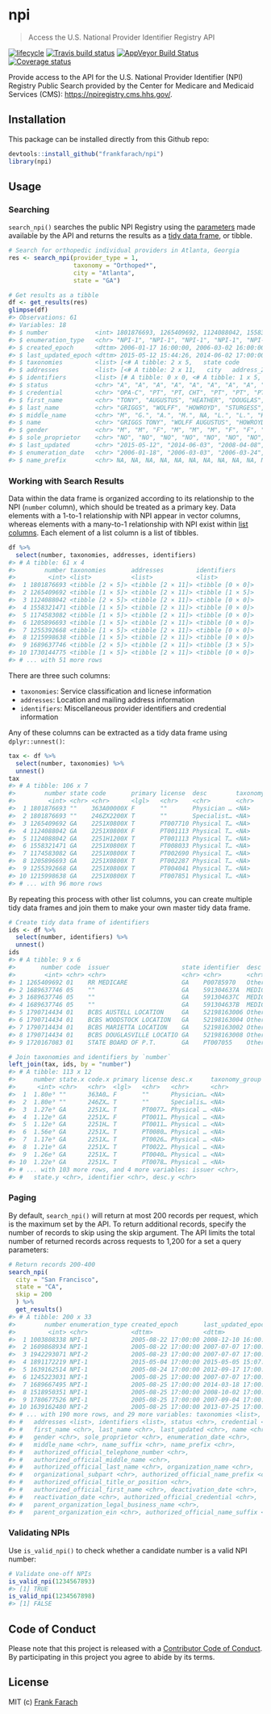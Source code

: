 
<!-- README.md is generated from README.Rmd. Please edit that file -->
npi
===

> Access the U.S. National Provider Identifier Registry API

[![lifecycle](https://img.shields.io/badge/lifecycle-experimental-orange.svg)](https://www.tidyverse.org/lifecycle/#experimental) [![Travis build status](https://travis-ci.org/frankfarach/npi.svg?branch=master)](https://travis-ci.org/frankfarach/npi) [![AppVeyor Build Status](https://ci.appveyor.com/api/projects/status/github/frankfarach/npi?branch=master&svg=true)](https://ci.appveyor.com/project/frankfarach/npi) [![Coverage status](https://codecov.io/gh/frankfarach/npi/branch/master/graph/badge.svg)](https://codecov.io/github/frankfarach/npi?branch=master)

Provide access to the API for the U.S. National Provider Identifier (NPI) Registry Public Search provided by the Center for Medicare and Medicaid Services (CMS): <https://npiregistry.cms.hhs.gov/>.

Installation
------------

This package can be installed directly from this Github repo:

``` r
devtools::install_github("frankfarach/npi")
library(npi)
```

Usage
-----

### Searching

`search_npi()` searches the public NPI Registry using the [parameters](https://npiregistry.cms.hhs.gov/registry/help-api) made available by the API and returns the results as a [tidy data frame](http://tibble.tidyverse.org/), or tibble.

``` r
# Search for orthopedic individual providers in Atlanta, Georgia
res <- search_npi(provider_type = 1,
                  taxonomy = "Orthoped*",
                  city = "Atlanta",
                  state = "GA")

# Get results as a tibble
df <- get_results(res)
glimpse(df)
#> Observations: 61
#> Variables: 18
#> $ number             <int> 1801876693, 1265409692, 1124088042, 1558321...
#> $ enumeration_type   <chr> "NPI-1", "NPI-1", "NPI-1", "NPI-1", "NPI-1"...
#> $ created_epoch      <dttm> 2006-01-17 16:00:00, 2006-03-02 16:00:00, ...
#> $ last_updated_epoch <dttm> 2015-05-12 15:44:26, 2014-06-02 17:00:00, ...
#> $ taxonomies         <list> [<# A tibble: 2 x 5,   state code       pr...
#> $ addresses          <list> [<# A tibble: 2 x 11,   city   address_2 t...
#> $ identifiers        <list> [# A tibble: 0 x 0, <# A tibble: 1 x 5,   ...
#> $ status             <chr> "A", "A", "A", "A", "A", "A", "A", "A", "A"...
#> $ credential         <chr> "OPA-C", "PT", "PT, CHT", "PT", "PT", "PT",...
#> $ first_name         <chr> "TONY", "AUGUSTUS", "HEATHER", "DOUGLAS", "...
#> $ last_name          <chr> "GRIGGS", "WOLFF", "HOWROYD", "STURGESS", "...
#> $ middle_name        <chr> "M", "G.", "A.", "M.", NA, "L.", "L.", "K."...
#> $ name               <chr> "GRIGGS TONY", "WOLFF AUGUSTUS", "HOWROYD H...
#> $ gender             <chr> "M", "M", "F", "M", "M", "M", "F", "F", "M"...
#> $ sole_proprietor    <chr> "NO", "NO", "NO", "NO", "NO", "NO", "NO", "...
#> $ last_updated       <chr> "2015-05-12", "2014-06-03", "2008-04-08", "...
#> $ enumeration_date   <chr> "2006-01-18", "2006-03-03", "2006-03-24", "...
#> $ name_prefix        <chr> NA, NA, NA, NA, NA, NA, NA, NA, NA, NA, NA,...
```

### Working with Search Results

Data within the data frame is organized according to its relationship to the NPI (`number` column), which should be treated as a primary key. Data elements with a 1-to-1 relationship with NPI appear in vector columns, whereas elements with a many-to-1 relationship with NPI exist within [list columns](http://r4ds.had.co.nz/many-models.html#list-columns-1). Each element of a list column is a list of tibbles.

``` r
df %>% 
  select(number, taxonomies, addresses, identifiers)
#> # A tibble: 61 x 4
#>        number taxonomies       addresses         identifiers     
#>         <int> <list>           <list>            <list>          
#>  1 1801876693 <tibble [2 × 5]> <tibble [2 × 11]> <tibble [0 × 0]>
#>  2 1265409692 <tibble [1 × 5]> <tibble [2 × 11]> <tibble [1 × 5]>
#>  3 1124088042 <tibble [2 × 5]> <tibble [2 × 11]> <tibble [0 × 0]>
#>  4 1558321471 <tibble [1 × 5]> <tibble [2 × 11]> <tibble [0 × 0]>
#>  5 1174583082 <tibble [1 × 5]> <tibble [2 × 11]> <tibble [0 × 0]>
#>  6 1205896693 <tibble [1 × 5]> <tibble [2 × 11]> <tibble [0 × 0]>
#>  7 1255392668 <tibble [1 × 5]> <tibble [2 × 11]> <tibble [0 × 0]>
#>  8 1215998638 <tibble [1 × 5]> <tibble [2 × 11]> <tibble [0 × 0]>
#>  9 1689637746 <tibble [2 × 5]> <tibble [2 × 11]> <tibble [3 × 5]>
#> 10 1730144775 <tibble [1 × 5]> <tibble [2 × 11]> <tibble [0 × 0]>
#> # ... with 51 more rows
```

There are three such columns:

-   `taxonomies`: Service classification and licnese information
-   `addresses`: Location and mailing address information
-   `identifiers`: Miscellaneous provider identifiers and credential information

Any of these columns can be extracted as a tidy data frame using `dplyr::unnest()`:

``` r
tax <- df %>%
  select(number, taxonomies) %>% 
  unnest()
tax
#> # A tibble: 106 x 7
#>        number state code       primary license  desc        taxonomy_group
#>         <int> <chr> <chr>      <lgl>   <chr>    <chr>       <chr>         
#>  1 1801876693 ""    363A00000X F       ""       Physician … <NA>          
#>  2 1801876693 ""    246ZX2200X T       ""       Specialist… <NA>          
#>  3 1265409692 GA    2251X0800X T       PT007710 Physical T… <NA>          
#>  4 1124088042 GA    2251X0800X F       PT001113 Physical T… <NA>          
#>  5 1124088042 GA    2251H1200X T       PT001113 Physical T… <NA>          
#>  6 1558321471 GA    2251X0800X T       PT008033 Physical T… <NA>          
#>  7 1174583082 GA    2251X0800X T       PT002690 Physical T… <NA>          
#>  8 1205896693 GA    2251X0800X T       PT002287 Physical T… <NA>          
#>  9 1255392668 GA    2251X0800X T       PT004041 Physical T… <NA>          
#> 10 1215998638 GA    2251X0800X T       PT007851 Physical T… <NA>          
#> # ... with 96 more rows
```

By repeating this process with other list columns, you can create multiple tidy data frames and join them to make your own master tidy data frame.

``` r
# Create tidy data frame of identifiers
ids <- df %>%
  select(number, identifiers) %>% 
  unnest()
ids
#> # A tibble: 9 x 6
#>       number code  issuer                    state identifier  desc    
#>        <int> <chr> <chr>                     <chr> <chr>       <chr>   
#> 1 1265409692 01    RR MEDICARE               GA    P00785970   Other   
#> 2 1689637746 05    ""                        GA    591304637A  MEDICAID
#> 3 1689637746 05    ""                        GA    591304637C  MEDICAID
#> 4 1689637746 05    ""                        GA    591304637B  MEDICAID
#> 5 1790714434 01    BCBS AUSTELL LOCATION     GA    52198163006 Other   
#> 6 1790714434 01    BCBS WOODSTOCK LOCATION   GA    52198163004 Other   
#> 7 1790714434 01    BCBS MARIETTA LOCATION    GA    52198163002 Other   
#> 8 1790714434 01    BCBS DOUGLASVILLE LOCATIO GA    52198163008 Other   
#> 9 1720167083 01    STATE BOARD OF P.T.       GA    PT007055    Other

# Join taxonomies and identifiers by `number`
left_join(tax, ids, by = "number")
#> # A tibble: 113 x 12
#>     number state.x code.x primary license desc.x     taxonomy_group code.y
#>      <int> <chr>   <chr>  <lgl>   <chr>   <chr>      <chr>          <chr> 
#>  1  1.80e⁹ ""      363A0… F       ""      Physician… <NA>           <NA>  
#>  2  1.80e⁹ ""      246ZX… T       ""      Specialis… <NA>           <NA>  
#>  3  1.27e⁹ GA      2251X… T       PT0077… Physical … <NA>           01    
#>  4  1.12e⁹ GA      2251X… F       PT0011… Physical … <NA>           <NA>  
#>  5  1.12e⁹ GA      2251H… T       PT0011… Physical … <NA>           <NA>  
#>  6  1.56e⁹ GA      2251X… T       PT0080… Physical … <NA>           <NA>  
#>  7  1.17e⁹ GA      2251X… T       PT0026… Physical … <NA>           <NA>  
#>  8  1.21e⁹ GA      2251X… T       PT0022… Physical … <NA>           <NA>  
#>  9  1.26e⁹ GA      2251X… T       PT0040… Physical … <NA>           <NA>  
#> 10  1.22e⁹ GA      2251X… T       PT0078… Physical … <NA>           <NA>  
#> # ... with 103 more rows, and 4 more variables: issuer <chr>,
#> #   state.y <chr>, identifier <chr>, desc.y <chr>
```

### Paging

By default, `search_npi()` will return at most 200 records per request, which is the maximum set by the API. To return additional records, specify the number of records to skip using the skip argument. The API limits the total number of returned records across requests to 1,200 for a set a query parameters:

``` r
# Return records 200-400
search_npi(
  city = "San Francisco",
  state = "CA",
  skip = 200
  ) %>%
  get_results()
#> # A tibble: 200 x 33
#>        number enumeration_type created_epoch       last_updated_epoch 
#>         <int> <chr>            <dttm>              <dttm>             
#>  1 1003808338 NPI-1            2005-08-22 17:00:00 2008-12-10 16:00:00
#>  2 1609868934 NPI-1            2005-08-22 17:00:00 2007-07-07 17:00:00
#>  3 1942293071 NPI-2            2005-08-23 17:00:00 2007-07-07 17:00:00
#>  4 1891172219 NPI-1            2015-05-04 17:00:00 2015-05-05 15:07:36
#>  5 1639162514 NPI-1            2005-08-24 17:00:00 2012-09-17 17:00:00
#>  6 1245223031 NPI-1            2005-08-25 17:00:00 2007-07-07 17:00:00
#>  7 1689667495 NPI-1            2005-08-25 17:00:00 2014-03-18 17:00:00
#>  8 1518950351 NPI-1            2005-08-25 17:00:00 2008-10-02 17:00:00
#>  9 1780677526 NPI-1            2005-08-25 17:00:00 2007-09-04 17:00:00
#> 10 1639162480 NPI-2            2005-08-25 17:00:00 2013-07-25 17:00:00
#> # ... with 190 more rows, and 29 more variables: taxonomies <list>,
#> #   addresses <list>, identifiers <list>, status <chr>, credential <chr>,
#> #   first_name <chr>, last_name <chr>, last_updated <chr>, name <chr>,
#> #   gender <chr>, sole_proprietor <chr>, enumeration_date <chr>,
#> #   middle_name <chr>, name_suffix <chr>, name_prefix <chr>,
#> #   authorized_official_telephone_number <chr>,
#> #   authorized_official_middle_name <chr>,
#> #   authorized_official_last_name <chr>, organization_name <chr>,
#> #   organizational_subpart <chr>, authorized_official_name_prefix <chr>,
#> #   authorized_official_title_or_position <chr>,
#> #   authorized_official_first_name <chr>, deactivation_date <chr>,
#> #   reactivation_date <chr>, authorized_official_credential <chr>,
#> #   parent_organization_legal_business_name <chr>,
#> #   parent_organization_ein <chr>, authorized_official_name_suffix <chr>
```

### Validating NPIs

Use `is_valid_npi()` to check whether a candidate number is a valid NPI number:

``` r
# Validate one-off NPIs
is_valid_npi(1234567893)
#> [1] TRUE
is_valid_npi(1234567898)
#> [1] FALSE
```

Code of Conduct
---------------

Please note that this project is released with a [Contributor Code of Conduct](CODE_OF_CONDUCT.md). By participating in this project you agree to abide by its terms.

License
-------

MIT (c) [Frank Farach](https://github.com/frankfarach)
